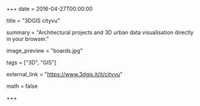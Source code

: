 +++
date = 2016-04-27T00:00:00

title = "3DGIS cityvu"

summary = "Architectural projects and 3D urban data visualisation directly in your browser."

image_preview = "boards.jpg"

tags = ["3D", "GIS"]

external_link = "https://www.3dgis.it/it/cityvu"

math = false

+++
